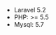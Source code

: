 * Laravel 5.2
* PHP: >= 5.5                                                                                          
* Mysql: 5.7